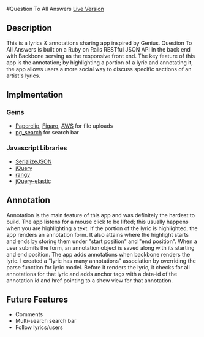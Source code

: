 #Question To All Answers
[Live Version](http://www.questiontoallanswers.com)

## Description
This is a lyrics & annotations sharing app inspired by Genius. Question
To All Answers is built on a Ruby on Rails RESTful JSON API in the back
end with Backbone serving as the responsive front end. The key feature
of this app is the annotation; by highlighting a portion of a lyric and
annotating it, the app allows users a more social way to discuss specific
sections of an artist's lyrics.

## Implmentation

### Gems
- [Paperclip](https://github.com/thoughtbot/paperclip), [Figaro](https://github.com/laserlemon/figaro), [AWS](https://github.com/aws/aws-sdk-ruby) for file uploads
- [pg_search](https://github.com/Casecommons/pg_search) for search bar

### Javascript Libraries
- [SerializeJSON](https://github.com/marioizquierdo/jquery.serializeJSON)
- [jQuery](https://api.jquery.com/)
- [rangy](https://github.com/timdown/rangy)
- [jQuery-elastic](https://github.com/janjarfalk/jquery-elastic)

## Annotation
Annotation is the main feature of this app and was definitely the hardest to build. The app listens for a mouse click to be lifted; this usually happens when you are highlighting a text. If the portion of the lyric is highlighted, the app renders an annotation form. It also attains where the highlight starts and ends by storing them under "start position" and "end position". When a user submits the form, an annotation object is saved along with its starting and end position. The app adds annotations when backbone renders the lyric. I created a "lyric has many annotations" association by overriding the parse function for lyric model. Before it renders the lyric, it checks for all annotations for that lyric and adds anchor tags with a data-id of the annotation id and href pointing to a show view for that annotation.

## Future Features
- Comments
- Multi-search search bar
- Follow lyrics/users
